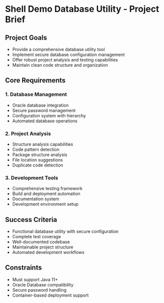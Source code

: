 # Shell Demo Database Utility - Project Brief

## Project Goals
- Provide a comprehensive database utility tool
- Implement secure database configuration management
- Offer robust project analysis and testing capabilities
- Maintain clean code structure and organization

## Core Requirements

### 1. Database Management
- Oracle database integration
- Secure password management
- Configuration system with hierarchy
- Automated database operations

### 2. Project Analysis
- Structure analysis capabilities
- Code pattern detection
- Package structure analysis
- File location suggestions
- Duplicate code detection

### 3. Development Tools
- Comprehensive testing framework
- Build and deployment automation
- Documentation system
- Development environment setup

## Success Criteria
- Functional database utility with secure configuration
- Complete test coverage
- Well-documented codebase
- Maintainable project structure
- Automated development workflows

## Constraints
- Must support Java 11+
- Oracle Database compatibility
- Secure password handling
- Container-based deployment support 